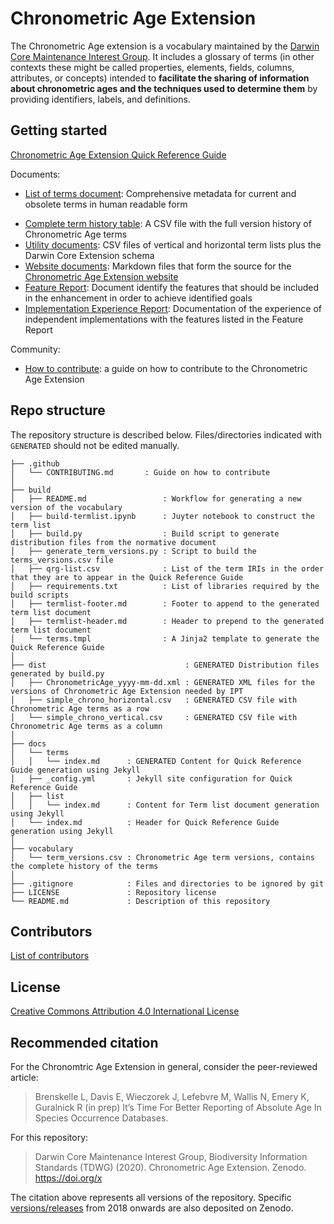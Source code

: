 # Chronometric Age Extension

The Chronometric Age extension is a vocabulary maintained by the [Darwin Core Maintenance Interest Group](https://www.tdwg.org/standards/dwc/#maintenance%20group). It includes a glossary of terms (in other contexts these might be called properties, elements, fields, columns, attributes, or concepts) intended to **facilitate the sharing of information about chronometric ages and the techniques used to determine them** by providing identifiers, labels, and definitions.

## Getting started

[Chronometric Age Extension Quick Reference Guide](https://tdwg.github.io/chrono/terms/)
<!-- [Chronometric Age Extension Quick Reference Guide](https://chrono.tdwg.org/terms/) -->

Documents:

- [List of terms document](https://tdwg.github.io/chrono/list/): Comprehensive metadata for current and obsolete terms in human readable form
<!-- - [List of terms document](https://chrono.tdwg.org/list/): Comprehensive metadata for current and obsolete terms in human readable form -->
- [Complete term history table](vocabulary/term_versions.csv): A CSV file with the full version history of Chronometric Age terms
- [Utility documents](dist/): CSV files of vertical and horizontal term lists plus the Darwin Core Extension schema
- [Website documents](docs/): Markdown files that form the source for the [Chronometric Age Extension website](https://tdwg.github.io/chrono)
- [Feature Report](reports/Feature%20Report.md): Document identify the features that should be included in the enhancement in order to achieve identified goals
- [Implementation Experience Report](reports/Implementation%20Experience%20Report.md): Documentation of the experience of independent implementations with the features listed in the Feature Report
<!-- - [Website documents](docs/): Markdown files that form the source for the [Chronometric Age Extension website](https://chrono.tdwg.org/) -->

Community:

- [How to contribute](.github/CONTRIBUTING.md): a guide on how to contribute to the Chronometric Age Extension

## Repo structure

The repository structure is described below. Files/directories indicated with `GENERATED` should not be edited manually.

```
├── .github
│   └── CONTRIBUTING.md       : Guide on how to contribute
│
├── build
│   ├── README.md                 : Workflow for generating a new version of the vocabulary
│   ├── build-termlist.ipynb      : Juyter notebook to construct the term list
│   ├── build.py                  : Build script to generate distribution files from the normative document
│   ├── generate_term_versions.py : Script to build the terms_versions.csv file
│   ├── qrg-list.csv              : List of the term IRIs in the order that they are to appear in the Quick Reference Guide
│   ├── requirements.txt          : List of libraries required by the build scripts
│   ├── termlist-footer.md        : Footer to append to the generated term list document
│   ├── termlist-header.md        : Header to prepend to the generated term list document
│   └── terms.tmpl                : A Jinja2 template to generate the Quick Reference Guide
│
├── dist                               : GENERATED Distribution files generated by build.py
│   ├── ChronometricAge_yyyy-mm-dd.xml : GENERATED XML files for the versions of Chronometric Age Extension needed by IPT
│   ├── simple_chrono_horizontal.csv   : GENERATED CSV file with Chronometric Age terms as a row
│   └── simple_chrono_vertical.csv     : GENERATED CSV file with Chronometric Age terms as a column
│
├── docs
│   └── terms
│   │   └── index.md      : GENERATED Content for Quick Reference Guide generation using Jekyll
│   ├── _config.yml       : Jekyll site configuration for Quick Reference Guide
│   ├── list
│   │   └── index.md      : Content for Term list document generation using Jekyll
│   └── index.md          : Header for Quick Reference Guide generation using Jekyll
│
├── vocabulary
│   └── term_versions.csv : Chronometric Age term versions, contains the complete history of the terms
│
├── .gitignore            : Files and directories to be ignored by git
├── LICENSE               : Repository license
└── README.md             : Description of this repository
```

## Contributors

[List of contributors](https://github.com/tdwg/chrono/contributors)

## License

[Creative Commons Attribution 4.0 International License](http://creativecommons.org/licenses/by/4.0/)

## Recommended citation

For the Chronomtric Age Extension in general, consider the peer-reviewed article:

> Brenskelle L, Davis E, Wieczorek J, Lefebvre M, Wallis N, Emery K, Guralnick R (in prep) It’s Time For Better Reporting of Absolute Age In Species Occurrence Databases.

For this repository:

> Darwin Core Maintenance Interest Group, Biodiversity Information Standards (TDWG) (2020). Chronometric Age Extension. Zenodo. https://doi.org/x

The citation above represents all versions of the repository. Specific [versions/releases](https://github.com/tdwg/chrono/releases) from 2018 onwards are also deposited on Zenodo.
